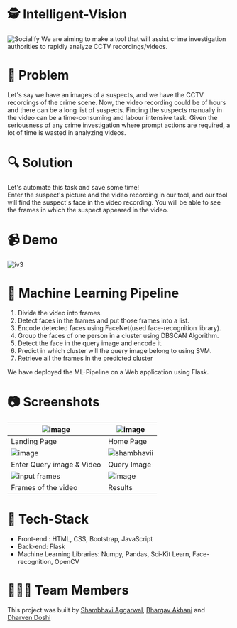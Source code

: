 # 🕵️‍ Intelligent-Vision
![Socialify](https://socialify.git.ci/agg-shambhavi/Intelligent-Vision/image?description=1&descriptionEditable=A%20simple%20tool%20meant%20for%20Person%20Re-identification%20%E2%9C%A8%20&owner=1&pattern=Charlie%20Brown&theme=Light)
We are aiming to make a tool that will assist crime investigation authorities to rapidly analyze CCTV recordings/videos. 

# 🤔 Problem
Let's say we have an images of a suspects, and we have the CCTV recordings of the crime scene. Now, the video recording could be of hours and there can be a long list of suspects. Finding the suspects manually in the video can be a time-consuming and labour intensive task. Given the seriousness of any crime investigation where prompt actions are required, a lot of time is wasted in analyzing videos. 

# 🔍 Solution
Let's automate this task and save some time!<br> Enter the suspect's picture and the video recording in our tool, and our tool will find the suspect's face in the video recording. You will be able to see the frames in which the suspect appeared in the video. 

# 📹 Demo
![iv3](https://user-images.githubusercontent.com/48705124/103475900-4e2fe080-4dd7-11eb-9a71-0b3e0e2361bc.gif)

# 📓 Machine Learning Pipeline 
<ol>
  <li> Divide the video into frames. </li>
  <li> Detect faces in the frames and put those frames into a list. </li>
  <li> Encode detected faces using FaceNet(used face-recognition library).</li>
  <li> Group the faces of one person in a cluster using DBSCAN Algorithm. </li>
  <li> Detect the face in the query image and encode it. </li>
  <li> Predict in which cluster will the query image belong to using SVM.</li>
  <li> Retrieve all the frames in the predicted cluster </li>
 </ol>
 
 We have deployed the ML-Pipeline on a Web application using Flask.
 
 # 📷 Screenshots
 
 | ![image](https://user-images.githubusercontent.com/48705124/103476039-53415f80-4dd8-11eb-8fb9-51463abe491a.png) | ![image](https://user-images.githubusercontent.com/48705124/103476082-aadfcb00-4dd8-11eb-92fc-99022a785968.png)  |
|---|---|
| Landing Page | Home Page |
| ![image](https://user-images.githubusercontent.com/48705124/103476093-c8149980-4dd8-11eb-8557-941f6a5ac795.png) | ![shambhavii](https://user-images.githubusercontent.com/48705124/103476179-7d475180-4dd9-11eb-8a14-e0322d21e337.jpg) |
| Enter Query image & Video | Query Image |
| ![input frames](https://user-images.githubusercontent.com/48705124/103476239-f5157c00-4dd9-11eb-9954-4c01bde6c521.jpg) | ![image](https://user-images.githubusercontent.com/48705124/103476289-62291180-4dda-11eb-9780-655864e2c3bc.png) |
| Frames of the video | Results |
 
 # 🔨 Tech-Stack
 <ul>
  <li> Front-end : HTML, CSS, Bootstrap, JavaScript </li>
<li>Back-end: Flask </li>
<li>Machine Learning Libraries:  Numpy, Pandas, Sci-Kit Learn, Face-recognition, OpenCV </li>
  </ul>
  

 # 🧑‍🤝‍🧑 Team Members
 This project was built by [Shambhavi Aggarwal](https://github.com/agg-shambhavi), [Bhargav Akhani](https://github.com/bhargav2427) and [Dharven Doshi](https://github.com/dharven)

